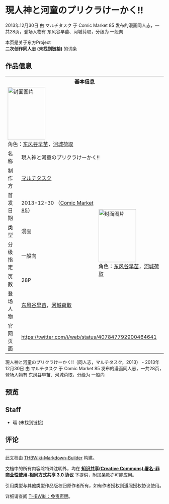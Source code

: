 # 現人神と河童のプリクラけーかく!!

<!-- source html: G:\repos\THBWiki-Markdown-Builder\THBWikiMarkdown\Temp\main\0\09\ns0%3A%E7%8F%BE%E4%BA%BA%E7%A5%9E%E3%81%A8%E6%B2%B3%E7%AB%A5%E3%81%AE%E3%83%97%E3%83%AA%E3%82%AF%E3%83%A9%E3%81%91%E3%83%BC%E3%81%8B%E3%81%8F%21%21.html -->

2013年12月30日 由 マルチタスク 于 Comic Market 85 发布的漫画同人志，一共28页，登场人物有 东风谷早苗、河城荷取，分级为 一般向

本页是关于东方Project  
 **二次创作同人志 (未找到链接)** 的词条
## 作品信息

<table><tbody><tr><th colspan="3">基本信息</th></tr><tr><td class="cover-artwork-mobile" colspan="2"><a href="./文件-現人神と河童のプリクラけーかく!!封面.jpg.md" class="image" title="封面图片"><img alt="封面图片" src="https://upload.thwiki.cc/thumb/7/7f/%E7%8F%BE%E4%BA%BA%E7%A5%9E%E3%81%A8%E6%B2%B3%E7%AB%A5%E3%81%AE%E3%83%97%E3%83%AA%E3%82%AF%E3%83%A9%E3%81%91%E3%83%BC%E3%81%8B%E3%81%8F%21%21%E5%B0%81%E9%9D%A2.jpg/119px-%E7%8F%BE%E4%BA%BA%E7%A5%9E%E3%81%A8%E6%B2%B3%E7%AB%A5%E3%81%AE%E3%83%97%E3%83%AA%E3%82%AF%E3%83%A9%E3%81%91%E3%83%BC%E3%81%8B%E3%81%8F%21%21%E5%B0%81%E9%9D%A2.jpg" decoding="async" loading="lazy" width="119" height="168" srcset="https://upload.thwiki.cc/thumb/7/7f/%E7%8F%BE%E4%BA%BA%E7%A5%9E%E3%81%A8%E6%B2%B3%E7%AB%A5%E3%81%AE%E3%83%97%E3%83%AA%E3%82%AF%E3%83%A9%E3%81%91%E3%83%BC%E3%81%8B%E3%81%8F%21%21%E5%B0%81%E9%9D%A2.jpg/178px-%E7%8F%BE%E4%BA%BA%E7%A5%9E%E3%81%A8%E6%B2%B3%E7%AB%A5%E3%81%AE%E3%83%97%E3%83%AA%E3%82%AF%E3%83%A9%E3%81%91%E3%83%BC%E3%81%8B%E3%81%8F%21%21%E5%B0%81%E9%9D%A2.jpg 1.5x, https://upload.thwiki.cc/thumb/7/7f/%E7%8F%BE%E4%BA%BA%E7%A5%9E%E3%81%A8%E6%B2%B3%E7%AB%A5%E3%81%AE%E3%83%97%E3%83%AA%E3%82%AF%E3%83%A9%E3%81%91%E3%83%BC%E3%81%8B%E3%81%8F%21%21%E5%B0%81%E9%9D%A2.jpg/238px-%E7%8F%BE%E4%BA%BA%E7%A5%9E%E3%81%A8%E6%B2%B3%E7%AB%A5%E3%81%AE%E3%83%97%E3%83%AA%E3%82%AF%E3%83%A9%E3%81%91%E3%83%BC%E3%81%8B%E3%81%8F%21%21%E5%B0%81%E9%9D%A2.jpg 2x" data-file-width="425" data-file-height="600"></a><div class="cover-char">角色：<a href="./东风谷早苗.md" title="东风谷早苗">东风谷早苗</a>，<a href="./河城荷取.md" title="河城荷取">河城荷取</a></div></td>
</tr><tr><td class="label">名称</td><td colspan="2"> 現人神と河童のプリクラけーかく!! </td></tr><tr><td class="label">制作方</td><td><a href="./マルチタスク.md" title="マルチタスク">マルチタスク</a></td><td class="cover-artwork" rowspan="6" style="min-width:168px;"><a href="./文件-現人神と河童のプリクラけーかく!!封面.jpg.md" class="image" title="封面图片"><img alt="封面图片" src="https://upload.thwiki.cc/thumb/7/7f/%E7%8F%BE%E4%BA%BA%E7%A5%9E%E3%81%A8%E6%B2%B3%E7%AB%A5%E3%81%AE%E3%83%97%E3%83%AA%E3%82%AF%E3%83%A9%E3%81%91%E3%83%BC%E3%81%8B%E3%81%8F%21%21%E5%B0%81%E9%9D%A2.jpg/119px-%E7%8F%BE%E4%BA%BA%E7%A5%9E%E3%81%A8%E6%B2%B3%E7%AB%A5%E3%81%AE%E3%83%97%E3%83%AA%E3%82%AF%E3%83%A9%E3%81%91%E3%83%BC%E3%81%8B%E3%81%8F%21%21%E5%B0%81%E9%9D%A2.jpg" decoding="async" loading="lazy" width="119" height="168" srcset="https://upload.thwiki.cc/thumb/7/7f/%E7%8F%BE%E4%BA%BA%E7%A5%9E%E3%81%A8%E6%B2%B3%E7%AB%A5%E3%81%AE%E3%83%97%E3%83%AA%E3%82%AF%E3%83%A9%E3%81%91%E3%83%BC%E3%81%8B%E3%81%8F%21%21%E5%B0%81%E9%9D%A2.jpg/178px-%E7%8F%BE%E4%BA%BA%E7%A5%9E%E3%81%A8%E6%B2%B3%E7%AB%A5%E3%81%AE%E3%83%97%E3%83%AA%E3%82%AF%E3%83%A9%E3%81%91%E3%83%BC%E3%81%8B%E3%81%8F%21%21%E5%B0%81%E9%9D%A2.jpg 1.5x, https://upload.thwiki.cc/thumb/7/7f/%E7%8F%BE%E4%BA%BA%E7%A5%9E%E3%81%A8%E6%B2%B3%E7%AB%A5%E3%81%AE%E3%83%97%E3%83%AA%E3%82%AF%E3%83%A9%E3%81%91%E3%83%BC%E3%81%8B%E3%81%8F%21%21%E5%B0%81%E9%9D%A2.jpg/238px-%E7%8F%BE%E4%BA%BA%E7%A5%9E%E3%81%A8%E6%B2%B3%E7%AB%A5%E3%81%AE%E3%83%97%E3%83%AA%E3%82%AF%E3%83%A9%E3%81%91%E3%83%BC%E3%81%8B%E3%81%8F%21%21%E5%B0%81%E9%9D%A2.jpg 2x" data-file-width="425" data-file-height="600"></a><div class="cover-char">角色：<a href="./东风谷早苗.md" title="东风谷早苗">东风谷早苗</a>，<a href="./河城荷取.md" title="河城荷取">河城荷取</a></div></td>
</tr><tr><td class="label">首发日期</td><td>2013-12-30&#160;（<a href="/展会作品列表?e=Comic+Market%2385">Comic Market 85</a>）</td></tr><tr><td class="label">类型</td><td>漫画</td></tr><tr><td class="label">分级指定</td><td>一般向</td></tr><tr><td class="label">页数</td><td>28P</td></tr><tr><td class="label">登场人物</td><td><a href="./东风谷早苗.md" title="东风谷早苗">东风谷早苗</a>，<a href="./河城荷取.md" title="河城荷取">河城荷取</a></td></tr>
<tr><td class="label">官网页面</td><td colspan="2"><a rel="nofollow" class="external free" href="https://twitter.com/i/web/status/407847792900464641">https://twitter.com/i/web/status/407847792900464641</a></td></tr></tbody></table>

現人神と河童のプリクラけーかく!!（同人志，マルチタスク，2013） - 2013年12月30日 由 マルチタスク 于 Comic Market 85 发布的漫画同人志，一共28页，登场人物有 东风谷早苗、河城荷取，分级为 一般向
## 预览
## Staff
- 瑠 (未找到链接)

## 评论




---

此文档由 [THBWiki-Markdown-Builder](https://github.com/Delsin-Yu/THBWiki-Markdown-Builder) 构建。

文档中的所有内容除特殊注明外，均在 [**知识共享(Creative Commons) 署名-非商业性使用-相同方式共享 3.0 协议**](https://creativecommons.org/licenses/by-sa/3.0/deed.zh-hans) 下提供，附加条款亦可能应用。

引用类型与其他类型作品版权归原作者所有，如有作者授权则遵照授权协议使用。

详细请查阅 [THBWiki：免责声明](https://thbwiki.cc/THBWiki:%E5%85%8D%E8%B4%A3%E5%A3%B0%E6%98%8E)。

